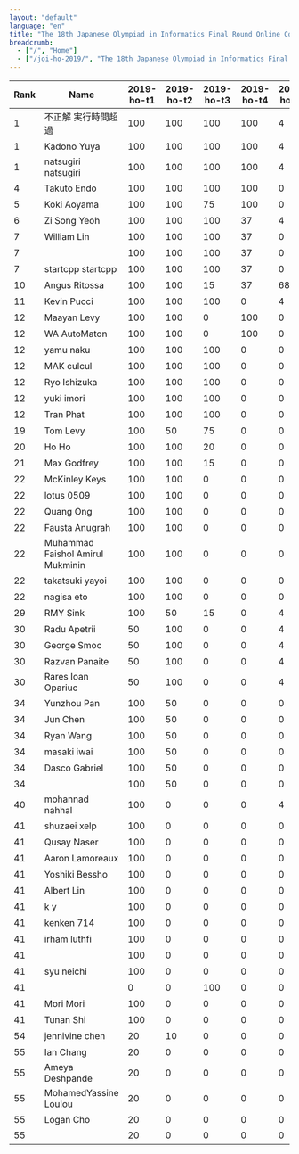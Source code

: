 ```yaml
---
layout: "default"
language: "en"
title: "The 18th Japanese Olympiad in Informatics Final Round Online Contest - Ranking"
breadcrumb:
  - ["/", "Home"]
  - ["/joi-ho-2019/", "The 18th Japanese Olympiad in Informatics Final Round Online Contest"]
---
```

<table class="table table-bordered table-striped">
<thead>
<tr><th>Rank</th><th>Name</th><th>2019-ho-t1</th><th>2019-ho-t2</th><th>2019-ho-t3</th><th>2019-ho-t4</th><th>2019-ho-t5</th><th>Day1</th></tr>
</thead>
<tbody>
<tr><td>1</td><td>不正解 実行時間超過</td><td>100</td><td>100</td><td>100</td><td>100</td><td>4</td><th>404</th></tr>
<tr><td>1</td><td>Kadono Yuya</td><td>100</td><td>100</td><td>100</td><td>100</td><td>4</td><th>404</th></tr>
<tr><td>1</td><td>natsugiri natsugiri</td><td>100</td><td>100</td><td>100</td><td>100</td><td>4</td><th>404</th></tr>
<tr><td>4</td><td>Takuto Endo</td><td>100</td><td>100</td><td>100</td><td>100</td><td>0</td><th>400</th></tr>
<tr><td>5</td><td>Koki Aoyama</td><td>100</td><td>100</td><td>75</td><td>100</td><td>0</td><th>375</th></tr>
<tr><td>6</td><td>Zi Song Yeoh</td><td>100</td><td>100</td><td>100</td><td>37</td><td>4</td><th>341</th></tr>
<tr><td>7</td><td>William Lin</td><td>100</td><td>100</td><td>100</td><td>37</td><td>0</td><th>337</th></tr>
<tr><td>7</td><td> </td><td>100</td><td>100</td><td>100</td><td>37</td><td>0</td><th>337</th></tr>
<tr><td>7</td><td>startcpp startcpp</td><td>100</td><td>100</td><td>100</td><td>37</td><td>0</td><th>337</th></tr>
<tr><td>10</td><td>Angus Ritossa</td><td>100</td><td>100</td><td>15</td><td>37</td><td>68</td><th>320</th></tr>
<tr><td>11</td><td>Kevin Pucci</td><td>100</td><td>100</td><td>100</td><td>0</td><td>4</td><th>304</th></tr>
<tr><td>12</td><td>Maayan Levy</td><td>100</td><td>100</td><td>0</td><td>100</td><td>0</td><th>300</th></tr>
<tr><td>12</td><td>WA AutoMaton</td><td>100</td><td>100</td><td>0</td><td>100</td><td>0</td><th>300</th></tr>
<tr><td>12</td><td>yamu naku</td><td>100</td><td>100</td><td>100</td><td>0</td><td>0</td><th>300</th></tr>
<tr><td>12</td><td>MAK culcul</td><td>100</td><td>100</td><td>100</td><td>0</td><td>0</td><th>300</th></tr>
<tr><td>12</td><td>Ryo Ishizuka</td><td>100</td><td>100</td><td>100</td><td>0</td><td>0</td><th>300</th></tr>
<tr><td>12</td><td>yuki imori</td><td>100</td><td>100</td><td>100</td><td>0</td><td>0</td><th>300</th></tr>
<tr><td>12</td><td>Tran Phat</td><td>100</td><td>100</td><td>100</td><td>0</td><td>0</td><th>300</th></tr>
<tr><td>19</td><td>Tom Levy</td><td>100</td><td>50</td><td>75</td><td>0</td><td>0</td><th>225</th></tr>
<tr><td>20</td><td>Ho Ho</td><td>100</td><td>100</td><td>20</td><td>0</td><td>0</td><th>220</th></tr>
<tr><td>21</td><td>Max Godfrey</td><td>100</td><td>100</td><td>15</td><td>0</td><td>0</td><th>215</th></tr>
<tr><td>22</td><td>McKinley Keys</td><td>100</td><td>100</td><td>0</td><td>0</td><td>0</td><th>200</th></tr>
<tr><td>22</td><td>lotus 0509</td><td>100</td><td>100</td><td>0</td><td>0</td><td>0</td><th>200</th></tr>
<tr><td>22</td><td>Quang Ong</td><td>100</td><td>100</td><td>0</td><td>0</td><td>0</td><th>200</th></tr>
<tr><td>22</td><td>Fausta Anugrah</td><td>100</td><td>100</td><td>0</td><td>0</td><td>0</td><th>200</th></tr>
<tr><td>22</td><td>Muhammad Faishol Amirul Mukminin</td><td>100</td><td>100</td><td>0</td><td>0</td><td>0</td><th>200</th></tr>
<tr><td>22</td><td>takatsuki yayoi</td><td>100</td><td>100</td><td>0</td><td>0</td><td>0</td><th>200</th></tr>
<tr><td>22</td><td>nagisa eto</td><td>100</td><td>100</td><td>0</td><td>0</td><td>0</td><th>200</th></tr>
<tr><td>29</td><td>RMY Sink</td><td>100</td><td>50</td><td>15</td><td>0</td><td>4</td><th>169</th></tr>
<tr><td>30</td><td>Radu Apetrii</td><td>50</td><td>100</td><td>0</td><td>0</td><td>4</td><th>154</th></tr>
<tr><td>30</td><td>George Smoc</td><td>50</td><td>100</td><td>0</td><td>0</td><td>4</td><th>154</th></tr>
<tr><td>30</td><td>Razvan Panaite</td><td>50</td><td>100</td><td>0</td><td>0</td><td>4</td><th>154</th></tr>
<tr><td>30</td><td>Rares Ioan Opariuc</td><td>50</td><td>100</td><td>0</td><td>0</td><td>4</td><th>154</th></tr>
<tr><td>34</td><td>Yunzhou Pan</td><td>100</td><td>50</td><td>0</td><td>0</td><td>0</td><th>150</th></tr>
<tr><td>34</td><td>Jun Chen</td><td>100</td><td>50</td><td>0</td><td>0</td><td>0</td><th>150</th></tr>
<tr><td>34</td><td>Ryan Wang</td><td>100</td><td>50</td><td>0</td><td>0</td><td>0</td><th>150</th></tr>
<tr><td>34</td><td>masaki iwai</td><td>100</td><td>50</td><td>0</td><td>0</td><td>0</td><th>150</th></tr>
<tr><td>34</td><td>Dasco Gabriel</td><td>100</td><td>50</td><td>0</td><td>0</td><td>0</td><th>150</th></tr>
<tr><td>34</td><td> </td><td>100</td><td>50</td><td>0</td><td>0</td><td>0</td><th>150</th></tr>
<tr><td>40</td><td>mohannad nahhal</td><td>100</td><td>0</td><td>0</td><td>0</td><td>4</td><th>104</th></tr>
<tr><td>41</td><td>shuzaei xelp</td><td>100</td><td>0</td><td>0</td><td>0</td><td>0</td><th>100</th></tr>
<tr><td>41</td><td>Qusay Naser</td><td>100</td><td>0</td><td>0</td><td>0</td><td>0</td><th>100</th></tr>
<tr><td>41</td><td>Aaron Lamoreaux</td><td>100</td><td>0</td><td>0</td><td>0</td><td>0</td><th>100</th></tr>
<tr><td>41</td><td>Yoshiki Bessho</td><td>100</td><td>0</td><td>0</td><td>0</td><td>0</td><th>100</th></tr>
<tr><td>41</td><td>Albert Lin</td><td>100</td><td>0</td><td>0</td><td>0</td><td>0</td><th>100</th></tr>
<tr><td>41</td><td>k y</td><td>100</td><td>0</td><td>0</td><td>0</td><td>0</td><th>100</th></tr>
<tr><td>41</td><td>kenken 714</td><td>100</td><td>0</td><td>0</td><td>0</td><td>0</td><th>100</th></tr>
<tr><td>41</td><td>irham luthfi</td><td>100</td><td>0</td><td>0</td><td>0</td><td>0</td><th>100</th></tr>
<tr><td>41</td><td> </td><td>100</td><td>0</td><td>0</td><td>0</td><td>0</td><th>100</th></tr>
<tr><td>41</td><td>syu neichi</td><td>100</td><td>0</td><td>0</td><td>0</td><td>0</td><th>100</th></tr>
<tr><td>41</td><td> </td><td>0</td><td>0</td><td>100</td><td>0</td><td>0</td><th>100</th></tr>
<tr><td>41</td><td>Mori Mori</td><td>100</td><td>0</td><td>0</td><td>0</td><td>0</td><th>100</th></tr>
<tr><td>41</td><td>Tunan Shi</td><td>100</td><td>0</td><td>0</td><td>0</td><td>0</td><th>100</th></tr>
<tr><td>54</td><td>jennivine chen</td><td>20</td><td>10</td><td>0</td><td>0</td><td>0</td><th>30</th></tr>
<tr><td>55</td><td>Ian Chang</td><td>20</td><td>0</td><td>0</td><td>0</td><td>0</td><th>20</th></tr>
<tr><td>55</td><td>Ameya Deshpande</td><td>20</td><td>0</td><td>0</td><td>0</td><td>0</td><th>20</th></tr>
<tr><td>55</td><td>MohamedYassine Loulou</td><td>20</td><td>0</td><td>0</td><td>0</td><td>0</td><th>20</th></tr>
<tr><td>55</td><td>Logan Cho</td><td>20</td><td>0</td><td>0</td><td>0</td><td>0</td><th>20</th></tr>
<tr><td>55</td><td> </td><td>20</td><td>0</td><td>0</td><td>0</td><td>0</td><th>20</th></tr>
</tbody>
</table>
